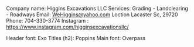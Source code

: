 Company name: Higgins Excavations LLC
Services: Grading - Landclearing - Roadways
Email: WeHiggins@yahoo.com
Loction Lacaster Sc, 29720
Phone: 704-330-3774
Instagram : https://www.instagram.com/higginsexcavationsllc/

Header font: Exo
Titles (h2): Poppins
Main font: Overpass
